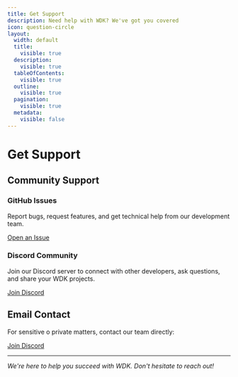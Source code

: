 ```yaml
---
title: Get Support
description: Need help with WDK? We've got you covered
icon: question-circle
layout:
  width: default
  title:
    visible: true
  description:
    visible: true
  tableOfContents:
    visible: true
  outline:
    visible: true
  pagination:
    visible: true
  metadata:
    visible: false
---
```


# Get Support

## Community Support

### GitHub Issues
Report bugs, request features, and get technical help from our development team.

<a href="https://github.com/tetherto/wdk/issues" class="button primary">Open an Issue</a>

### Discord Community
Join our Discord server to connect with other developers, ask questions, and share your WDK projects.

<a href="https://discord.gg/wdk" class="button secondary">Join Discord</a>

## Email Contact
For sensitive o private matters, contact our team directly:

<a href="mailto:support@tether.io" class="button secondary">Join Discord</a>

***

*We're here to help you succeed with WDK. Don't hesitate to reach out!*
